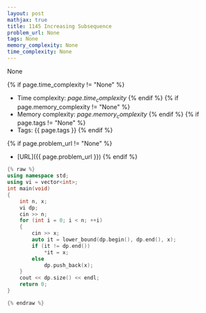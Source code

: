 ```yaml
---
layout: post
mathjax: true
title: 1145 Increasing Subsequence
problem_url: None
tags: None
memory_complexity: None
time_complexity: None
---
```


None


{% if page.time_complexity != "None" %}
- Time complexity: ${{ page.time_complexity }}$
{% endif %}
{% if page.memory_complexity != "None" %}
- Memory complexity: ${{ page.memory_complexity }}$
{% endif %}
{% if page.tags != "None" %}
- Tags: {{ page.tags }}
{% endif %}

{% if page.problem_url != "None" %}
- [URL]({{ page.problem_url }})
{% endif %}

```cpp
{% raw %}
using namespace std;
using vi = vector<int>;
int main(void)
{
    int n, x;
    vi dp;
    cin >> n;
    for (int i = 0; i < n; ++i)
    {
        cin >> x;
        auto it = lower_bound(dp.begin(), dp.end(), x);
        if (it != dp.end())
            *it = x;
        else
            dp.push_back(x);
    }
    cout << dp.size() << endl;
    return 0;
}

{% endraw %}
```